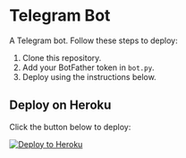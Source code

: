 # Telegram Bot

A Telegram bot. Follow these steps to deploy:

1. Clone this repository.
2. Add your BotFather token in `bot.py`.
3. Deploy using the instructions below.

## Deploy on Heroku
Click the button below to deploy:

[![Deploy to Heroku](https://www.herokucdn.com/deploy/button.svg)](https://dashboard.heroku.com/new?template=https://github.com/XugeuTY/Saverestric)
